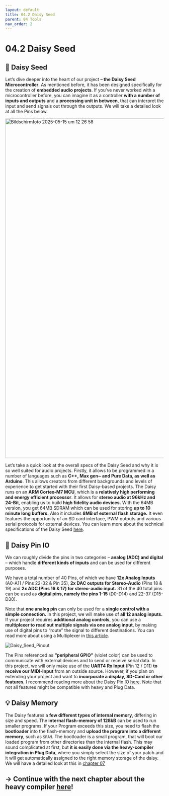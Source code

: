 ```yaml
---
layout: default
title: 04.2 Daisy Seed
parent: 04 Tools
nav_order: 2
---
```


# 04.2 Daisy Seed

## 🌼 Daisy Seed

Let’s dive deeper into the heart of our project **– the Daisy Seed Microcontroller**. As mentioned before, it has been designed specifically for the creation of **embedded audio projects**. If you’ve never worked with a microcontroller before, you can imagine it as a controller **with a number of inputs and outputs** and a **processing unit in between**, that can interpret the input and send signals out through the outputs. We will take a detailed look at all the Pins below.

<img width="1080" alt="Bildschirmfoto 2025-05-15 um 12 26 58" src="https://github.com/user-attachments/assets/5dfea2b1-fe7c-4442-89cc-7ae3963076c3" />

Let’s take a quick look at the overall specs of the Daisy Seed and why it is so well suited for audio projects. Firstly, it allows to be programmed in a number of languages such as **C++, Max gen~ and Pure Data, as well as Arduino**. This allows creators from different backgrounds and levels of experience to get started with their first Daisy-based projects. The Daisy runs on an **ARM Cortex-M7 MCU**, which is a **relatively high performing and energy efficient processor**. It allows for **stereo audio at 96kHz and 24-Bit**, enabling us to build **high fidelity audio devices.** With the 64MB version, you get 64MB SDRAM which can be used for storing **up to 10 minute long buffers.** Also it includes **8MB of external flash storage.**
It even features the opportunity of an SD card interface, PWM outputs and various serial protocols for external devices. You can learn more about the technical specifications of the Daisy Seed [here](https://daisy.audio/hardware/Seed/).

## 📌 Daisy Pin IO

We can roughly divide the pins in two categories – **analog (ADC) and digital** – which handle **different kinds of inputs** and can be used for different purposes. 

We have a total number of 40 Pins, of which we have **12x Analog Inputs** (A0-A11 / Pins 22-32 & Pin 35), **2x DAC outputs for Stereo-Audio** (Pins 18 & 19) and **2x ADC (Pins 16 & 17) for stereo-audio input.** 31 of the 40 total pins can be used as **digital pins, namely the pins 1-15** (D0-D14) and 22-37 (D15-D30).

Note that **one analog pin** can only be used for a **single control with a simple connection.** In this project, we will make use of **all 12 analog inputs.** If your project requires **additional analog controls**, you can use a **multiplexer to read out multiple signals via one analog input**, by making use of digital pins to “route” the signal to different destinations. You can read more about using a Multiplexer in [this article](https://electro-smith.com/blogs/seeds-n-circuits/what-the-mux-a-guided-tutorial-for-using-multiplexers-with-daisy).

![Daisy_Seed_Pinout](https://github.com/user-attachments/assets/cdad4d97-df48-4076-8c66-2dbf0820fe81)


The Pins referenced as **“peripheral GPIO”** (violet color) can be used to communicate with external devices and to send or receive serial data. In this project, we will only make use of the **UART4 Rx Input** (Pin 12 / D11) **to receive our MIDI-Input** from an outside source. However, if you plan on extending your project and want to **incorporate a display, SD-Card or other features**, I recommend reading more about the Daisy Pin IO [here](https://daisy.audio/hardware/Seed/). Note that not all features might be compatible with heavy and Plug Data.

## 💡 Daisy Memory 
The Daisy features a **few different types of internal memory**, differing in size and speed. The **internal flash-memory of 128kB** can be used to run smaller programs. If your Program exceeds this size, you need to flash the **bootloader** into the flash-memory and **upload the program into a different memory**, such as `SRAM`. The bootloader is a small program, that will boot our loaded program from other directories than the internal flash. This may sound complicated at first, but **it is easily done via the heavy-compiler integration in Plug Data**, where you simply select the size of your patch and it will get automatically assigned to the right memory storage of the daisy. We will have a detailed look at this in [chapter 07]({{site.baseurl}}/chapter-07/07-flashing-a-patch)

## → Continue with the next chapter about the heavy compiler [here]({{site.baseurl}}/chapter-04/04-3-hvcc)!
